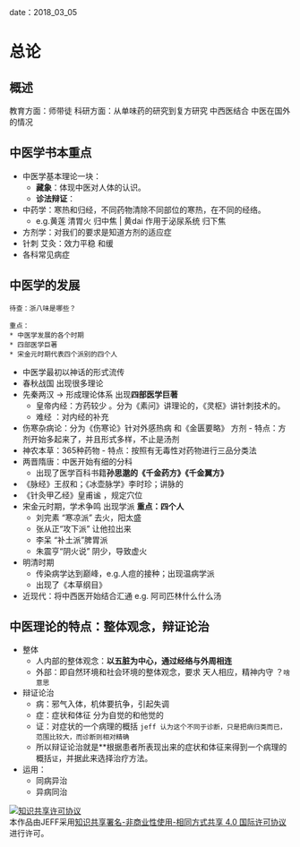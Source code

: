 date：2018_03_05
# 总论
## 概述
教育方面：师带徒
科研方面：从单味药的研究到复方研究
中西医结合
中医在国外的情况

## 中医学书本重点
- 中医学基本理论一块：
	- **藏象**：体现中医对人体的认识。
	- **诊法辩证**：
- 中药学：寒热和归经，不同药物清除不同部位的寒热，在不同的经络。
	- e.g.黄莲 清胃火 归中焦 | 黄dai 作用于泌尿系统 归下焦
- 方剂学：对我们的要求是知道方剂的适应症
- 针刺 艾灸：效力平稳 和缓
- 各科常见病症

## 中医学的发展
`待查：浙八味是哪些？ `

```
重点：
* 中医学发展的各个时期
* 四部医学巨著
* 宋金元时期代表四个派别的四个人
```

- 中医学最初以神话的形式流传
- 春秋战国 出现很多理论
- 先秦两汉 -> 形成理论体系  出现**四部医学巨著**
	- 皇帝内经：方药较少  。分为《素问》讲理论的，《灵枢》讲针刺技术的。
	- 难经 ：对内经的补充
 - 伤寒杂病论：分为《伤寒论》针对外感热病 和《金匮要略》 方剂
 		- 特点：方剂开始多起来了，并且形式多样，不止是汤剂  
 - 神农本草：365种药物
 		- 特点：按照有无毒性对药物进行三品分类法  
- 两晋隋唐：中医开始有细的分科
	- 出现了医学百科书籍**孙思邈的《千金药方》《千金翼方》**
 - 《脉经》王叔和；《冰壶脉学》李时珍；讲脉的
 -  《针灸甲乙经》皇甫谧 ，规定穴位
- 宋金元时期，学术争鸣 出现学派 **重点：四个人**
	- 刘完素 “寒凉派” 去火，阳太盛
	- 张从正“攻下派” 让他拉出来
	- 李呆 “补土派”脾胃派
	- 朱震亨“阴火说” 阴少，导致虚火
- 明清时期
	-  传染病学达到巅峰，e.g.人痘的接种；出现温病学派
	-  出现了《本草纲目》
- 近现代：将中西医开始结合汇通 e.g. 阿司匹林什么什么汤  

## 中医理论的特点：整体观念，辩证论治
- 整体
	- 人内部的整体观念：**以五脏为中心，通过经络与外周相连**
	- 外部：即自然环境和社会环境的整体观念，要求 天人相应，精神内守 ？`啥意思`
- 辩证论治
	- 病：邪气入体，机体要抗争，引起失调
	- 症：症状和体征 分为自觉的和他觉的
	- 证：对症状的一个病理的概括 `jeff 认为这个不同于诊断，只是把病归类而已，范围比较大，而诊断则相对精确`
	- 所以辩证论治就是**根据患者所表现出来的症状和体征来得到一个病理的概括`证`，并据此来选择治疗方法。
- 运用：
	- 同病异治
	- 异病同治


<a rel="license" href="http://creativecommons.org/licenses/by-nc-sa/4.0/"><img alt="知识共享许可协议" style="border-width:0" src="https://i.creativecommons.org/l/by-nc-sa/4.0/88x31.png" /></a><br />本作品由<span xmlns:cc="http://creativecommons.org/ns#" property="cc:attributionName">JEFF</span>采用<a rel="license" href="http://creativecommons.org/licenses/by-nc-sa/4.0/">知识共享署名-非商业性使用-相同方式共享 4.0 国际许可协议</a>进行许可。
